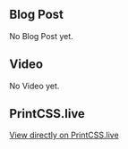 ## Blog Post

No Blog Post yet.

## Video

No Video yet.

## PrintCSS.live

[View directly on PrintCSS.live](https://printcss.live/kQBeXDWeyK)